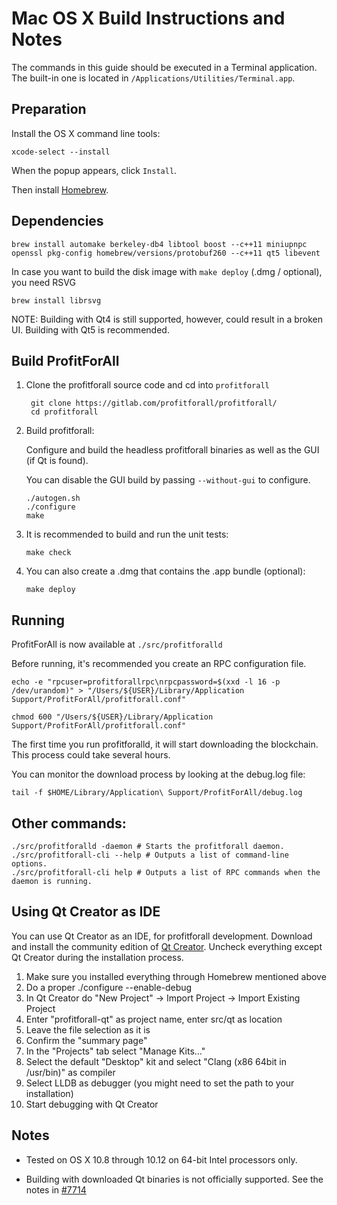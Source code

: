 Mac OS X Build Instructions and Notes
====================================
The commands in this guide should be executed in a Terminal application.
The built-in one is located in `/Applications/Utilities/Terminal.app`.

Preparation
-----------
Install the OS X command line tools:

`xcode-select --install`

When the popup appears, click `Install`.

Then install [Homebrew](http://brew.sh).

Dependencies
----------------------

    brew install automake berkeley-db4 libtool boost --c++11 miniupnpc openssl pkg-config homebrew/versions/protobuf260 --c++11 qt5 libevent

In case you want to build the disk image with `make deploy` (.dmg / optional), you need RSVG

    brew install librsvg

NOTE: Building with Qt4 is still supported, however, could result in a broken UI. Building with Qt5 is recommended.

Build ProfitForAll
------------------------

1. Clone the profitforall source code and cd into `profitforall`

        git clone https://gitlab.com/profitforall/profitforall/
        cd profitforall

2.  Build profitforall:

    Configure and build the headless profitforall binaries as well as the GUI (if Qt is found).

    You can disable the GUI build by passing `--without-gui` to configure.

        ./autogen.sh
        ./configure
        make

3.  It is recommended to build and run the unit tests:

        make check

4.  You can also create a .dmg that contains the .app bundle (optional):

        make deploy

Running
-------

ProfitForAll is now available at `./src/profitforalld`

Before running, it's recommended you create an RPC configuration file.

    echo -e "rpcuser=profitforallrpc\nrpcpassword=$(xxd -l 16 -p /dev/urandom)" > "/Users/${USER}/Library/Application Support/ProfitForAll/profitforall.conf"

    chmod 600 "/Users/${USER}/Library/Application Support/ProfitForAll/profitforall.conf"

The first time you run profitforalld, it will start downloading the blockchain. This process could take several hours.

You can monitor the download process by looking at the debug.log file:

    tail -f $HOME/Library/Application\ Support/ProfitForAll/debug.log

Other commands:
-------

    ./src/profitforalld -daemon # Starts the profitforall daemon.
    ./src/profitforall-cli --help # Outputs a list of command-line options.
    ./src/profitforall-cli help # Outputs a list of RPC commands when the daemon is running.

Using Qt Creator as IDE
------------------------
You can use Qt Creator as an IDE, for profitforall development.
Download and install the community edition of [Qt Creator](https://www.qt.io/download/).
Uncheck everything except Qt Creator during the installation process.

1. Make sure you installed everything through Homebrew mentioned above
2. Do a proper ./configure --enable-debug
3. In Qt Creator do "New Project" -> Import Project -> Import Existing Project
4. Enter "profitforall-qt" as project name, enter src/qt as location
5. Leave the file selection as it is
6. Confirm the "summary page"
7. In the "Projects" tab select "Manage Kits..."
8. Select the default "Desktop" kit and select "Clang (x86 64bit in /usr/bin)" as compiler
9. Select LLDB as debugger (you might need to set the path to your installation)
10. Start debugging with Qt Creator

Notes
-----

* Tested on OS X 10.8 through 10.12 on 64-bit Intel processors only.

* Building with downloaded Qt binaries is not officially supported. See the notes in [#7714](https://github.com/bitcoin/bitcoin/issues/7714)
